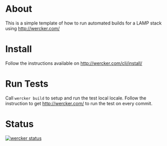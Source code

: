 # About

This is a simple template of how to run automated builds for a LAMP stack using http://wercker.com/

# Install

Follow the instructions available on http://wercker.com/cli/install/

# Run Tests

Call `wercker build` to setup and run the test local locale. Follow the instruction to get http://wercker.com/ to run the test on every commit. 

# Status

[![wercker status](https://app.wercker.com/status/ea3c5fc92200b8de373f07d63ef4296f/m "wercker status")](https://app.wercker.com/project/bykey/ea3c5fc92200b8de373f07d63ef4296f)
